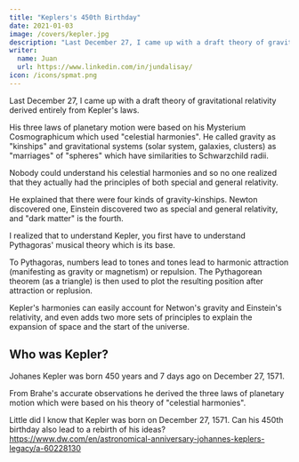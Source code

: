 ```yaml
---
title: "Keplers's 450th Birthday"
date: 2021-01-03
image: /covers/kepler.jpg
description: "Last December 27, I came up with a draft theory of gravitational relativity derived entirely from Kepler's laws"
writer:
  name: Juan
  url: https://www.linkedin.com/in/jundalisay/
icon: /icons/spmat.png
---
```




Last December 27, I came up with a draft theory of gravitational relativity derived entirely from Kepler's laws. 

His three laws of planetary motion were based on his Mysterium Cosmographicum which used "celestial harmonies". He called gravity as "kinships" and gravitational systems (solar system, galaxies, clusters) as "marriages" of "spheres" which have similarities to Schwarzchild radii.

Nobody could understand his celestial harmonies and so no one realized that they actually had the principles of both special and general relativity.

He explained that there were four kinds of gravity-kinships. Newton discovered one, Einstein discovered two as special and general relativity, and "dark matter" is the fourth. 

I realized that to understand Kepler, you first have to understand Pythagoras' musical theory which is its base.

To Pythagoras, numbers lead to tones and tones lead to harmonic attraction (manifesting as gravity or magnetism) or repulsion. The Pythagorean theorem (as a triangle) is then used to plot the resulting position after attraction or replusion.

Kepler's harmonies can easily account for Netwon's gravity and Einstein's relativity, and even adds two more sets of principles to explain the expansion of space and the start of the universe.  


## Who was Kepler?

Johanes Kepler was born 450 years and 7 days ago on December 27, 1571.

From Brahe's accurate observations he derived the three laws of planetary motion which were based on his theory of "celestial harmonies". 

Little did I know that Kepler was born on December 27, 1571. Can his 450th birthday also lead to a rebirth of his ideas? 
https://www.dw.com/en/astronomical-anniversary-johannes-keplers-legacy/a-60228130


<!-- He called gravity as "kinships" and gravitational systems (solar system, galaxies, clusters) as "marriages" of "spheres" which have similarities to Schwarzchild radii. 

He explained that there were four kinds of gravity-kinships. Newton discovered one, Einstein discovered two as special and general relativity, and "dark matter" is the fourth.  -->
